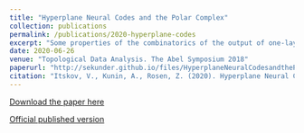 ```yaml
---
title: "Hyperplane Neural Codes and the Polar Complex"
collection: publications
permalink: /publications/2020-hyperplane-codes
excerpt: "Some properties of the combinatorics of the output of one-layer feed-forward networks."
date: 2020-06-26
venue: "Topological Data Analysis. The Abel Symposium 2018"
paperurl: "http://sekunder.github.io/files/HyperplaneNeuralCodesandthePolarComplexpdf.pdf"
citation: "Itskov, V., Kunin, A., Rosen, Z. (2020). Hyperplane Neural Codes and the Polar Complex. In: Baas, N., Carlsson, G., Quick, G., Szymik, M., Thaule, M. (eds) Topological Data Analysis. Abel Symposia, vol 15. Springer, Cham. https://doi.org/10.1007/978-3-030-43408-3_13"
---
```


[Download the paper here](http://sekunder.github.io/files/HyperplaneNeuralCodesandthePolarComplexpdf.pdf)

[Official published version](https://link.springer.com/chapter/10.1007/978-3-030-43408-3_13)